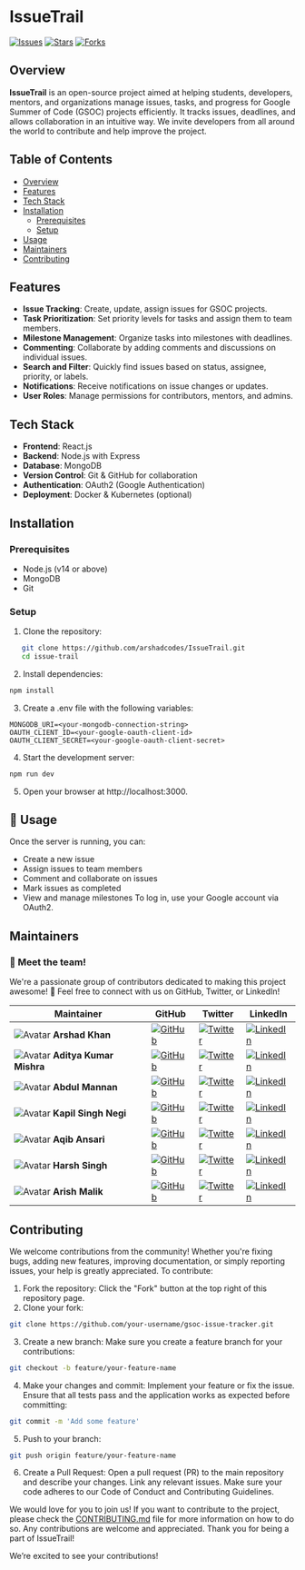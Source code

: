 # IssueTrail

[![Issues](https://img.shields.io/github/issues/arshadcodes/IssueTrail)](https://github.com/arshadcodes/IssueTrail/issues)
[![Stars](https://img.shields.io/github/stars/arshadcodes/IssueTrail)](https://github.com/arshadcodes/IssueTrail/stargazers)
[![Forks](https://img.shields.io/github/forks/arshadcodes/IssueTrail)](https://github.com/arshadcodes/IssueTrail/network/members)

## <a name="overview"></a>Overview

**IssueTrail** is an open-source project aimed at helping students, developers, mentors, and organizations manage issues, tasks, and progress for Google Summer of Code (GSOC) projects efficiently. It tracks issues, deadlines, and allows collaboration in an intuitive way. We invite developers from all around the world to contribute and help improve the project.

## Table of Contents

- [Overview](#overview)
- [Features](#features)
- [Tech Stack](#tech-stack)
- [Installation](#installation)
  - [Prerequisites](#prerequisites)
  - [Setup](#setup)
- [Usage](#usage)
- [Maintainers](#maintainers)
- [Contributing](#contributing)

## <a name="features"></a>Features

- **Issue Tracking**: Create, update, assign issues for GSOC projects.
- **Task Prioritization**: Set priority levels for tasks and assign them to team members.
- **Milestone Management**: Organize tasks into milestones with deadlines.
- **Commenting**: Collaborate by adding comments and discussions on individual issues.
- **Search and Filter**: Quickly find issues based on status, assignee, priority, or labels.
- **Notifications**: Receive notifications on issue changes or updates.
- **User Roles**: Manage permissions for contributors, mentors, and admins.

## <a name="tech-stack"></a>Tech Stack

- **Frontend**: React.js
- **Backend**: Node.js with Express
- **Database**: MongoDB
- **Version Control**: Git & GitHub for collaboration
- **Authentication**: OAuth2 (Google Authentication)
- **Deployment**: Docker & Kubernetes (optional)

## <a name="installation"></a>Installation

### <a name="prerequisites"></a>Prerequisites

- Node.js (v14 or above)
- MongoDB
- Git

### <a name="setup"></a>Setup

1. Clone the repository:

```bash
   git clone https://github.com/arshadcodes/IssueTrail.git
   cd issue-trail
```

2. Install dependencies:

```bash
npm install
```

3. Create a .env file with the following variables:

```
MONGODB_URI=<your-mongodb-connection-string>
OAUTH_CLIENT_ID=<your-google-oauth-client-id>
OAUTH_CLIENT_SECRET=<your-google-oauth-client-secret>
```

4. Start the development server:

```bash
npm run dev
```

5. Open your browser at http://localhost:3000.

## <a name="usage"></a>🚀 Usage

Once the server is running, you can:

- Create a new issue
- Assign issues to team members
- Comment and collaborate on issues
- Mark issues as completed
- View and manage milestones
  To log in, use your Google account via OAuth2.

## <a name="maintainers"></a>Maintainers

### 👥 Meet the team!

We're a passionate group of contributors dedicated to making this project awesome! 🎉 Feel free to connect with us on GitHub, Twitter, or LinkedIn!

| Maintainer                                                                                    | GitHub                                                                                                                                              | Twitter                                                                                                                                          | LinkedIn                                                                                                                                                                        |
| --------------------------------------------------------------------------------------------- | --------------------------------------------------------------------------------------------------------------------------------------------------- | ------------------------------------------------------------------------------------------------------------------------------------------------ | ------------------------------------------------------------------------------------------------------------------------------------------------------------------------------- |
| ![Avatar](https://avatars.githubusercontent.com/u/183396171?s=64&v=4) **Arshad Khan**         | [![GitHub](https://img.shields.io/badge/GitHub-%2312100E.svg?style=for-the-badge&logo=github&logoColor=white)](https://github.com/arshadcodes)      | [![Twitter](https://img.shields.io/badge/Twitter-%231DA1F2.svg?style=for-the-badge&logo=Twitter&logoColor=white)](https://x.com/marshadkhn)      | [![LinkedIn](https://img.shields.io/badge/LinkedIn-%230A66C2.svg?style=for-the-badge&logo=linkedin&logoColor=white)](https://www.linkedin.com/in/marshadkhn/)                   |
| ![Avatar](https://avatars.githubusercontent.com/u/105539123?s=64&v=4) **Aditya Kumar Mishra** | [![GitHub](https://img.shields.io/badge/GitHub-%2312100E.svg?style=for-the-badge&logo=github&logoColor=white)](https://github.com/adityakmrmishra/) | [![Twitter](https://img.shields.io/badge/Twitter-%231DA1F2.svg?style=for-the-badge&logo=Twitter&logoColor=white)](https://x.com/adityakmrmishra) | [![LinkedIn](https://img.shields.io/badge/LinkedIn-%230A66C2.svg?style=for-the-badge&logo=linkedin&logoColor=white)](https://www.linkedin.com/in/aditya-kumar-mishra-6a025b216) |
| ![Avatar](https://avatars.githubusercontent.com/u/91797653?s=64&v=4) **Abdul Mannan**         | [![GitHub](https://img.shields.io/badge/GitHub-%2312100E.svg?style=for-the-badge&logo=github&logoColor=white)](https://github.com/Abdul-365)        | [![Twitter](https://img.shields.io/badge/Twitter-%231DA1F2.svg?style=for-the-badge&logo=Twitter&logoColor=white)](https://x.com/Abdul_365m)      | [![LinkedIn](https://img.shields.io/badge/LinkedIn-%230A66C2.svg?style=for-the-badge&logo=linkedin&logoColor=white)](https://www.linkedin.com/in/abdulmannan365/)               |
| ![Avatar](https://avatars.githubusercontent.com/u/124447041?s=64&v=4) **Kapil Singh Negi**    | [![GitHub](https://img.shields.io/badge/GitHub-%2312100E.svg?style=for-the-badge&logo=github&logoColor=white)](https://github.com/kapilsinghnegi)   | [![Twitter](https://img.shields.io/badge/Twitter-%231DA1F2.svg?style=for-the-badge&logo=Twitter&logoColor=white)](https://x.com/kapilsinghnegi_) | [![LinkedIn](https://img.shields.io/badge/LinkedIn-%230A66C2.svg?style=for-the-badge&logo=linkedin&logoColor=white)](https://linkedin.com/in/kapil-singh-negi/)                 |
| ![Avatar](https://avatars.githubusercontent.com/u/121952213?s=64&v=4) **Aqib Ansari**         | [![GitHub](https://img.shields.io/badge/GitHub-%2312100E.svg?style=for-the-badge&logo=github&logoColor=white)](https://github.com/mohdaqibansari)   | [![Twitter](https://img.shields.io/badge/Twitter-%231DA1F2.svg?style=for-the-badge&logo=Twitter&logoColor=white)](https://x.com/mohdaqibansari_) | [![LinkedIn](https://img.shields.io/badge/LinkedIn-%230A66C2.svg?style=for-the-badge&logo=linkedin&logoColor=white)](https://linkedin.com/in/mohdaqibansari)                    |
| ![Avatar](https://avatars.githubusercontent.com/u/118008566?s=64&v=4) **Harsh Singh**         | [![GitHub](https://img.shields.io/badge/GitHub-%2312100E.svg?style=for-the-badge&logo=github&logoColor=white)](https://github.com/harshsingh69)     | [![Twitter](https://img.shields.io/badge/Twitter-%231DA1F2.svg?style=for-the-badge&logo=Twitter&logoColor=white)](https://x.com/harshlitcode)    | [![LinkedIn](https://img.shields.io/badge/LinkedIn-%230A66C2.svg?style=for-the-badge&logo=linkedin&logoColor=white)](https://www.linkedin.com/in/harshs-code/)                  |
| ![Avatar](https://avatars.githubusercontent.com/u/118688453?s=64&v=4) **Arish Malik**         | [![GitHub](https://img.shields.io/badge/GitHub-%2312100E.svg?style=for-the-badge&logo=github&logoColor=white)](https://github.com/mohdarish4)       | [![Twitter](https://img.shields.io/badge/Twitter-%231DA1F2.svg?style=for-the-badge&logo=Twitter&logoColor=white)](https://x.com/mohdarish24)     | [![LinkedIn](https://img.shields.io/badge/LinkedIn-%230A66C2.svg?style=for-the-badge&logo=linkedin&logoColor=white)](https://www.linkedin.com/in/mohd-arish-8a874a221/)         |

## <a name="contributing"></a>Contributing

We welcome contributions from the community! Whether you're fixing bugs, adding new features, improving documentation, or simply reporting issues, your help is greatly appreciated. To contribute:

1. Fork the repository: Click the "Fork" button at the top right of this repository page.
2. Clone your fork:

```bash
git clone https://github.com/your-username/gsoc-issue-tracker.git

```

3. Create a new branch: Make sure you create a feature branch for your contributions:

```bash
git checkout -b feature/your-feature-name
```

4. Make your changes and commit: Implement your feature or fix the issue. Ensure that all tests pass and the application works as expected before committing:

```bash
git commit -m 'Add some feature'
```

5. Push to your branch:

```bash
git push origin feature/your-feature-name
```

6. Create a Pull Request: Open a pull request (PR) to the main repository and describe your changes. Link any relevant issues.
   Make sure your code adheres to our Code of Conduct and Contributing Guidelines.

We would love for you to join us! If you want to contribute to the project, please check the [CONTRIBUTING.md](CONTRIBUTING.md) file for more information on how to do so. Any contributions are welcome and appreciated. Thank you for being a part of IssueTrail!

We’re excited to see your contributions!
